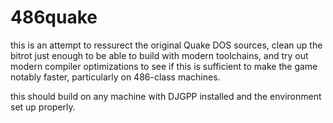 486quake
========

this is an attempt to ressurect the original Quake DOS sources, clean up the bitrot just enough to be able
to build with modern toolchains, and try out modern compiler optimizations to see if this is sufficient
to make the game notably faster, particularly on 486-class machines.

this should build on any machine with DJGPP installed and the environment set up properly.
